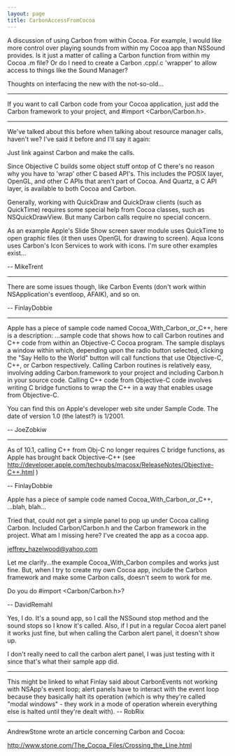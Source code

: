 ```yaml
---
layout: page
title: CarbonAccessFromCocoa
---
```





A discussion of using Carbon from within Cocoa. For example, I would like more control over playing sounds from within my Cocoa app than NSSound provides. Is it just a matter of calling a Carbon function from within my Cocoa .m file? Or do I need to create a Carbon .cpp/.c 'wrapper' to allow access to things like the Sound Manager? 

Thoughts on interfacing the new with the not-so-old...

----

If you want to call Carbon code from your Cocoa application, just add the Carbon framework to your project, and #import <Carbon/Carbon.h>.

----

We've talked about this before when talking about resource manager calls, haven't we? I've said it before and I'll say it again:

Just link against Carbon and make the calls.

Since Objective C builds some object stuff ontop of C there's no reason why you have to 'wrap' other C based API's. This includes the POSIX layer, OpenGL, and other C APIs that aren't part of Cocoa. And Quartz, a C API layer, is available to both Cocoa and Carbon.

Generally, working with QuickDraw and QuickDraw clients (such as QuickTime) requires some special help from Cocoa classes, such as NSQuickDrawView. But many Carbon calls require no special concern.

As an example Apple's Slide Show screen saver module uses QuickTime to open graphic files (it then uses OpenGL for drawing to screen). Aqua Icons uses Carbon's Icon Services to work with icons. I'm sure other examples exist...

-- MikeTrent

----

There are some issues though, like Carbon Events (don't work within NSApplication's eventloop, AFAIK), and so on.

-- FinlayDobbie

----

Apple has a piece of sample code named Cocoa_With_Carbon_or_C++, here is a description: ...sample code that shows how to call Carbon routines and C++ code from within an Objective-C Cocoa program.  The sample displays a window within which, depending upon the radio button selected, clicking the "Say Hello to the World" button will call functions that use Objective-C, C++, or Carbon respectively.  Calling Carbon routines is relatively easy, involving adding Carbon.framework to your project and including Carbon.h in your source code.  Calling C++ code from Objective-C code involves writing C bridge functions to wrap the C++ in a way that enables usage from Objective-C.

You can find this on Apple's developer web site under Sample Code. The date of version 1.0 (the latest?) is 1/2001.

-- JoeZobkiw

----

As of 10.1, calling C++ from Obj-C no longer requires C bridge functions, as Apple has brought back Objective-C++ (see http://developer.apple.com/techpubs/macosx/ReleaseNotes/Objective-C++.html )

-- FinlayDobbie


Apple has a piece of sample code named Cocoa_With_Carbon_or_C++, ...blah, blah...

Tried that, could not get a simple panel to pop up under Cocoa calling Carbon. Included Carbon/Carbon.h and the Carbon framework in the project. What am I missing here? I've created  the app as a cocoa app.

jeffrey_hazelwood@yahoo.com

Let me clarify...the example Cocoa_With_Carbon compiles and works just fine. But, when I try to create my own Cocoa app, include the Carbon framework and make some Carbon calls, doesn't seem to work for me.

Do you do #import <Carbon/Carbon.h>?

-- DavidRemahl

Yes, I do. It's a sound app, so I call the NSSound stop method and the sound stops so I know it's called. Also, if I put in a regular Cocoa alert panel it works just fine, but when calling the Carbon alert panel, it doesn't show up.

I don't really need to call the carbon alert panel, I was just testing with it since that's what their sample app did. 

----

This might be linked to what Finlay said about CarbonEvents not working with NSApp's event loop; alert panels have to interact with the event loop because they basically halt its operation (which is why they're called "modal windows" - they work in a mode of operation wherein everything else is halted until they're dealt with). -- RobRix

----

AndrewStone wrote an article concerning Carbon and Cocoa:

http://www.stone.com/The_Cocoa_Files/Crossing_the_Line.html

